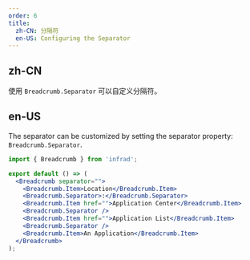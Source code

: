 ```yaml
---
order: 6
title:
  zh-CN: 分隔符
  en-US: Configuring the Separator
---
```


## zh-CN

使用 `Breadcrumb.Separator` 可以自定义分隔符。

## en-US

The separator can be customized by setting the separator property: `Breadcrumb.Separator`.

```jsx
import { Breadcrumb } from 'infrad';

export default () => (
  <Breadcrumb separator="">
    <Breadcrumb.Item>Location</Breadcrumb.Item>
    <Breadcrumb.Separator>:</Breadcrumb.Separator>
    <Breadcrumb.Item href="">Application Center</Breadcrumb.Item>
    <Breadcrumb.Separator />
    <Breadcrumb.Item href="">Application List</Breadcrumb.Item>
    <Breadcrumb.Separator />
    <Breadcrumb.Item>An Application</Breadcrumb.Item>
  </Breadcrumb>
);
```
